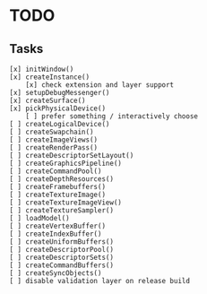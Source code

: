 # TODO
## Tasks
    [x] initWindow()
    [x] createInstance()
        [x] check extension and layer support
    [x] setupDebugMessenger()
    [x] createSurface()
    [x] pickPhysicalDevice()
        [ ] prefer something / interactively choose
    [ ] createLogicalDevice()
    [ ] createSwapchain()
    [ ] createImageViews()
    [ ] createRenderPass()
    [ ] createDescriptorSetLayout()
    [ ] createGraphicsPipeline()
    [ ] createCommandPool()
    [ ] createDepthResources()
    [ ] createFramebuffers()
    [ ] createTextureImage()
    [ ] createTextureImageView()
    [ ] createTextureSampler()
    [ ] loadModel()
    [ ] createVertexBuffer()
    [ ] createIndexBuffer()
    [ ] createUniformBuffers()
    [ ] createDescriptorPool()
    [ ] createDescriptorSets()
    [ ] createCommandBuffers()
    [ ] createSyncObjects()
    [ ] disable validation layer on release build
